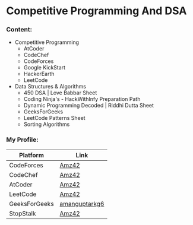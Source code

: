 # Competitive Programming And DSA

### Content:
- Competitive Programming
    - AtCoder
    - CodeChef
    - CodeForces
    - Google KickStart
    - HackerEarth
    - LeetCode
- Data Structures & Algorithms
    - 450 DSA | Love Babbar Sheet
    - Coding Ninja's - HackWithInfy Preparation Path
    - Dynamic Programming Decoded | Riddhi Dutta Sheet
    - GeeksForGeeks
    - LeetCode Patterns Sheet
    - Sorting Algorithms

### My Profile:
| Platform      | Link |
| ------        | ------ |
| CodeForces    | [Amz42](https://codeforces.com/profile/Amz42) |
| CodeChef      | [Amz42](https://www.codechef.com/users/amz42) |
| AtCoder       | [Amz42](https://atcoder.jp/users/Amz42) |
| LeetCode      | [Amz42](https://leetcode.com/Amz42/) |
| GeeksForGeeks | [amanguptarkg6](https://auth.geeksforgeeks.org/user/amanguptarkg6/profile) |
| StopStalk     | [Amz42](https://www.stopstalk.com/user/profile/Amz42) |